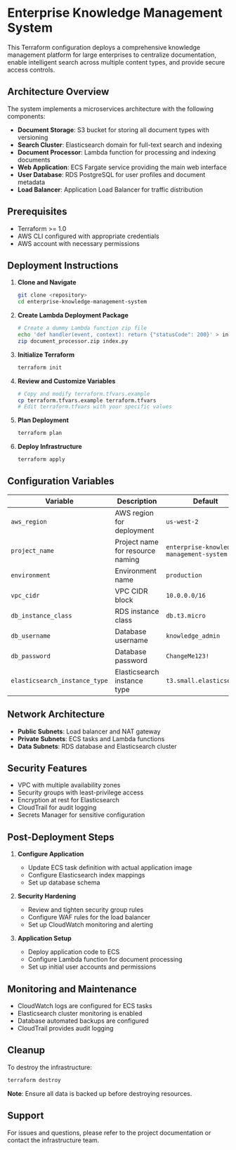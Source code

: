 # Enterprise Knowledge Management System

This Terraform configuration deploys a comprehensive knowledge management platform for large enterprises to centralize documentation, enable intelligent search across multiple content types, and provide secure access controls.

## Architecture Overview

The system implements a microservices architecture with the following components:

- **Document Storage**: S3 bucket for storing all document types with versioning
- **Search Cluster**: Elasticsearch domain for full-text search and indexing
- **Document Processor**: Lambda function for processing and indexing documents
- **Web Application**: ECS Fargate service providing the main web interface
- **User Database**: RDS PostgreSQL for user profiles and document metadata
- **Load Balancer**: Application Load Balancer for traffic distribution

## Prerequisites

- Terraform >= 1.0
- AWS CLI configured with appropriate credentials
- AWS account with necessary permissions

## Deployment Instructions

1. **Clone and Navigate**
   ```bash
   git clone <repository>
   cd enterprise-knowledge-management-system
   ```

2. **Create Lambda Deployment Package**
   ```bash
   # Create a dummy Lambda function zip file
   echo 'def handler(event, context): return {"statusCode": 200}' > index.py
   zip document_processor.zip index.py
   ```

3. **Initialize Terraform**
   ```bash
   terraform init
   ```

4. **Review and Customize Variables**
   ```bash
   # Copy and modify terraform.tfvars.example
   cp terraform.tfvars.example terraform.tfvars
   # Edit terraform.tfvars with your specific values
   ```

5. **Plan Deployment**
   ```bash
   terraform plan
   ```

6. **Deploy Infrastructure**
   ```bash
   terraform apply
   ```

## Configuration Variables

| Variable | Description | Default |
|----------|-------------|---------|
| `aws_region` | AWS region for deployment | `us-west-2` |
| `project_name` | Project name for resource naming | `enterprise-knowledge-management-system` |
| `environment` | Environment name | `production` |
| `vpc_cidr` | VPC CIDR block | `10.0.0.0/16` |
| `db_instance_class` | RDS instance class | `db.t3.micro` |
| `db_username` | Database username | `knowledge_admin` |
| `db_password` | Database password | `ChangeMe123!` |
| `elasticsearch_instance_type` | Elasticsearch instance type | `t3.small.elasticsearch` |

## Network Architecture

- **Public Subnets**: Load balancer and NAT gateway
- **Private Subnets**: ECS tasks and Lambda functions
- **Data Subnets**: RDS database and Elasticsearch cluster

## Security Features

- VPC with multiple availability zones
- Security groups with least-privilege access
- Encryption at rest for Elasticsearch
- CloudTrail for audit logging
- Secrets Manager for sensitive configuration

## Post-Deployment Steps

1. **Configure Application**
   - Update ECS task definition with actual application image
   - Configure Elasticsearch index mappings
   - Set up database schema

2. **Security Hardening**
   - Review and tighten security group rules
   - Configure WAF rules for the load balancer
   - Set up CloudWatch monitoring and alerting

3. **Application Setup**
   - Deploy application code to ECS
   - Configure Lambda function for document processing
   - Set up initial user accounts and permissions

## Monitoring and Maintenance

- CloudWatch logs are configured for ECS tasks
- Elasticsearch cluster monitoring is enabled
- Database automated backups are configured
- CloudTrail provides audit logging

## Cleanup

To destroy the infrastructure:

```bash
terraform destroy
```

**Note**: Ensure all data is backed up before destroying resources.

## Support

For issues and questions, please refer to the project documentation or contact the infrastructure team.